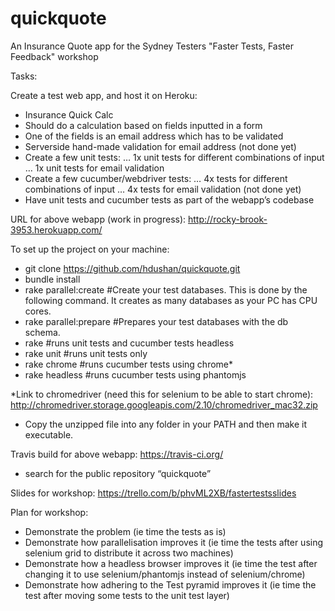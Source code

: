 quickquote
==========

An Insurance Quote app for the Sydney Testers "Faster Tests, Faster Feedback" workshop

Tasks:

Create a test web app, and host it on Heroku:
- Insurance Quick Calc
- Should do a calculation based on fields inputted in a form
- One of the fields is an email address which has to be validated
- Serverside hand-made validation for email address (not done yet)
- Create a few unit tests:
… 1x unit tests for different combinations of input
… 1x unit tests for email validation
- Create a few cucumber/webdriver tests:
… 4x tests for different combinations of input
… 4x tests for email validation (not done yet)
- Have unit tests and cucumber tests as part of the webapp’s codebase

URL for above webapp (work in progress): 
http://rocky-brook-3953.herokuapp.com/

To set up the project on your machine:
- git clone https://github.com/hdushan/quickquote.git
- bundle install
- rake parallel:create #Create your test databases. This is done by the following command. It creates as many databases as your PC has CPU cores.
- rake parallel:prepare #Prepares your test databases with the db schema.
- rake #runs unit tests and cucumber tests headless
- rake unit #runs unit tests only
- rake chrome #runs cucumber tests using chrome*
- rake headless #runs cucumber tests using phantomjs

*Link to chromedriver (need this for selenium to be able to start chrome):
http://chromedriver.storage.googleapis.com/2.10/chromedriver_mac32.zip
- Copy the unzipped file into any folder in your PATH and then make it executable.

Travis build for above webapp:
https://travis-ci.org/
- search for the public repository “quickquote”

Slides for workshop:
https://trello.com/b/phvML2XB/fastertestsslides

Plan for workshop:

- Demonstrate the problem (ie time the tests as is)
- Demonstrate how parallelisation improves it (ie time the tests after using selenium grid to distribute it across two machines)
- Demonstrate how a headless browser improves it (ie time the test after changing it to use selenium/phantomjs instead of selenium/chrome)
- Demonstrate how adhering to the Test pyramid improves it (ie time the test after moving some tests to the unit test layer)


